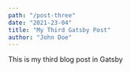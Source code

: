 ```yaml
---
path: "/post-three"
date: "2021-23-04"
title: "My Third Gatsby Post"
author: "John Doe"
---
```


This is my third blog post in Gatsby
